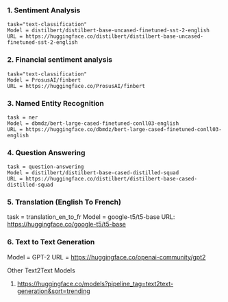 
### 1. Sentiment Analysis
    task="text-classification"
    Model = distilbert/distilbert-base-uncased-finetuned-sst-2-english
    URL = https://huggingface.co/distilbert/distilbert-base-uncased-finetuned-sst-2-english

### 2. Financial sentiment analysis
    task="text-classification"
    Model = ProsusAI/finbert
    URL = https://huggingface.co/ProsusAI/finbert

### 3. Named Entity Recognition
    task = ner
    Model = dbmdz/bert-large-cased-finetuned-conll03-english
    URL = https://huggingface.co/dbmdz/bert-large-cased-finetuned-conll03-english

### 4. Question Answering
    task = question-answering
    Model = distilbert/distilbert-base-cased-distilled-squad
    URL = https://huggingface.co/distilbert/distilbert-base-cased-distilled-squad

### 5. Translation (English To French)
  task = translation_en_to_fr
  Model = google-t5/t5-base
  URL: https://huggingface.co/google-t5/t5-base

### 6. Text to Text Generation
  Model = GPT-2
  URL = https://huggingface.co/openai-community/gpt2

  Other Text2Text Models
  1. https://huggingface.co/models?pipeline_tag=text2text-generation&sort=trending